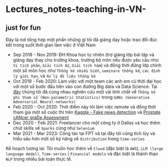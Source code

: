 # Lectures_notes-teaching-in-VN-
just for fun
--------------------------------
Đây là nơi tổng hợp một phần những gì tôi đã giảng dạy hoặc trao đổi đúc kết trong suốt thời gian làm việc ở Việt Nam
- Sep 2018 - Nov 2019: ĐH Khoa học tự nhiên (trợ giảng lớp bài tập và giảng dạy thay cho trưởng khoa, trường bộ môn nếu được yêu cầu như `Vi tích phân`, `Giải tích A2`, `Giải tích hàm`) và đồng thời đứng lớp chính một số môn học như `Thống kê nhiều biến`, `seminare thống kê`, `các định lý giới hạn`, và `Xử lý dữ liệu thống kê`
- Oct 2019 - Feb 2020: Làm việc với một team các anh em cũ thời đại học với một số bước đầu tiên vào con đường Big data và Data Science. Tại [đây](https://github.com/NhanDoV/Some-statistical-GANs-simulations-drafts-/tree/master/Some_basic_distance) chúng tôi đã cùng nhau nghiên cứu một vài tính chất về `Thống kê phi tham số (Non-parametric Statistics)` trong `GANs (Generative Adversarial Neural-networks)`
- Feb 2020 - Oct 2020: Thời điểm này tôi làm việc remote và đồng thời tham gia một số cuộc thi trên [Kaggle - Fake news detection](https://github.com/NhanDoV/Kaggle-6-first-projects/tree/master/NLP_Text_Classification) và [Prostate cANcer graDe Assessment](https://github.com/NhanDoV/Kaggle-6-first-projects/tree/master/Prostate%20cANcer%20graDe%20Assessment%20(PANDA)%20Challenge)
- Dec 2020 - Feb 2021: Freelancer cho một công ty ở Dallas và học thêm chút skills về `Sparks` cũng như `Selenium`
- Mar 2021 - Mar 2023: Công tác tại FPT và tại đây tôi cũng tích lũy và hiểu sâu hơn một số kỹ năng về `distribution` trong `time-series`

Kế hoạch tương lai: Tôi muốn học thêm về `Cloud` (đặc biệt là `AWS`), `LLM (large language model)`, `Time-series` | `Financial models` và đặc biệt là thành thạo `NLP` trong nhiều bài toán thực tế.